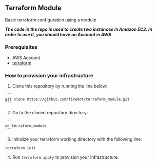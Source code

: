 ## Terraform Module

Basic terraform configuration using a module 


***The code in the repo is used to create two instances in 
    Amazon EC2. 
    In order to use it, you should have an Account in AWS***

### Prerequisites

   * AWS Account
   * [terraform](https://www.terraform.io/intro/getting-started/install.html)

### How to provision your infrastructure

   1. Clone this repository by running the line below: 

    ```
    git clone https://github.com/firedot/terraform_module.git 
    ```
   2. Go to the cloned repository directory: 

    ```
    cd terraform_module
    ```
   3. Initialize your terraform working directory with the following line: 
   ```
   terraform init
   ````
   4. Run ``` terraform apply ``` to provision your infrastructure. 
